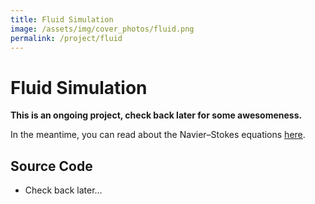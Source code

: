 ```yaml
---
title: Fluid Simulation
image: /assets/img/cover_photos/fluid.png
permalink: /project/fluid
---
```


# Fluid Simulation
**This is an ongoing project, check back later for some awesomeness.**

In the meantime, you can read about the Navier–Stokes equations <a href="https://en.wikipedia.org/wiki/Navier%E2%80%93Stokes_equations" target="_blank">here</a>.

## Source Code
- Check back later...